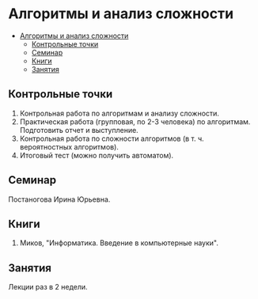 # Алгоритмы и анализ сложности

- [Алгоритмы и анализ сложности](#алгоритмы-и-анализ-сложности)
  - [Контрольные точки](#контрольные-точки)
  - [Семинар](#семинар)
  - [Книги](#книги)
  - [Занятия](#занятия)

## Контрольные точки

1. Контрольная работа по алгоритмам и анализу сложности.
2. Практическая работа (групповая, по 2-3 человека) по алгоритмам. Подготовить отчет и выступление.
3. Контрольная работа по сложности алгоритмов (в т. ч. вероятностных алгоритмов).
4. Итоговый тест (можно получить автоматом).

## Семинар

Постаногова Ирина Юрьевна.

## Книги

1. Миков, "Информатика. Введение в компьютерные науки".

## Занятия

Лекции раз в 2 недели.
